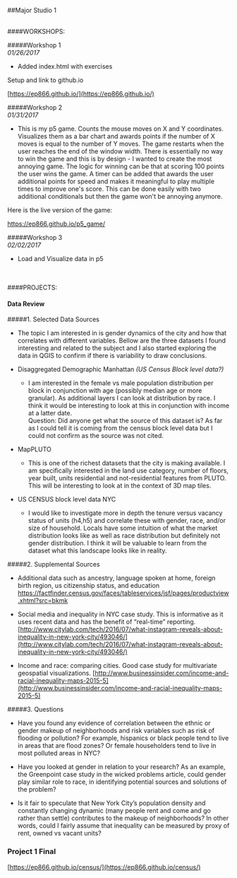 ##Major Studio 1

<br>
####WORKSHOPS:

#####Workshop 1  
_01/26/2017_

* Added index.html with exercises 

Setup and link to github.io

[https://ep866.github.io/](https://ep866.github.io/)

#####Workshop 2  
_01/31/2017_

* This is my p5 game. Counts the mouse moves on X and Y coordinates. Visualizes them as a bar chart and awards points if the number of X moves is equal to the number of Y moves. The game restarts when the user reaches the end of the window width. There is essentially no way to win the game and this is by design - I wanted to create the most annoying game. The logic for winning can be that at scoring 100 points the user wins the game. A timer can be added that awards the user additional points for speed and makes it meaningful to play multiple times to improve one's score. This can be done easily with two additional conditionals but then the game won't be annoying anymore.    

Here is the live version of the game: 

[https://ep866.github.io/p5_game/
](https://ep866.github.io/p5_game/)

#####Workshop 3  
_02/02/2017_

* Load and Visualize data in p5

<br>
<br>
####PROJECTS:


#### Data Review 
#####1. Selected Data Sources  

* The topic I am interested in is gender dynamics of the city and how that correlates with different variables. Bellow are the three datasets I found interesting and related to the subject and I also started exploring the data in QGIS to confirm if there is variability to draw conclusions. 

* Disaggregated Demographic Manhattan
_(US Census Block level data?)_

	* I am interested in the female vs male population distribution per block in conjunction with age (possibly median age or more granular). As additional layers I can look at distribution by race. I think it would be interesting to look at this in conjunction with income at a latter date.  
Question: Did anyone get what the source of this dataset is? As far as I could tell it is coming from the census block level data but I could not confirm as the source was not cited.

* MapPLUTO
	* This is one of the richest datasets that the city is making available. I am specifically interested in the land use category, number of floors, year built, units residential and not-residential features from PLUTO. This will be interesting to look at in the context of 3D map tiles. 

* US CENSUS block level data NYC
	* I would like to investigate more in depth the tenure versus vacancy status of units (h4,h5) and correlate these with gender, race, and/or size of household. Locals have some intuition of what the market distribution looks like as well as race distribution but definitely not gender distribution. I think it will be valuable to learn from the dataset what this landscape looks like in reality. 
 <br>

#####2. Supplemental Sources

   - Additional data such as ancestry, language spoken at home, foreign birth region, us citizenship status, and education
[https://factfinder.census.gov/faces/tableservices/jsf/pages/productview.xhtml?src=bkmk ](https://factfinder.census.gov/faces/tableservices/jsf/pages/productview.xhtml?src=bkmk )

  - Social media and inequality in NYC case study. This is informative as it uses recent data and has the benefit of “real-time” reporting. 
[http://www.citylab.com/tech/2016/07/what-instagram-reveals-about-inequality-in-new-york-city/493046/](http://www.citylab.com/tech/2016/07/what-instagram-reveals-about-inequality-in-new-york-city/493046/)

  - Income and race: comparing cities. Good case study for multivariate geospatial visualizations.
[http://www.businessinsider.com/income-and-racial-inequality-maps-2015-5](http://www.businessinsider.com/income-and-racial-inequality-maps-2015-5)  


#####3. Questions

* Have you found any evidence of correlation between the ethnic or gender makeup of neighborhoods and risk variables such as risk of flooding or pollution? For example, hispanics or black people tend to live in areas that are flood zones? Or female householders tend to live in most polluted areas in NYC?
 
* Have you looked at gender in relation to your research? As an example, the Greenpoint case study in the wicked problems article, could gender play similar role to race, in identifying potential sources and solutions of the problem?

* Is it fair to speculate that New York City’s population density and constantly changing dynamic (many people rent and come and go rather than settle) contributes to the makeup of neighborhoods? In other words, could I fairly assume that inequality can be measured by proxy of rent, owned vs vacant units?


### Project 1 Final
[https://ep866.github.io/census/](https://ep866.github.io/census/)







